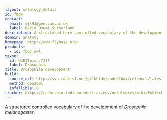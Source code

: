 ```yaml
---
layout: ontology_detail
id: fbdv
contact: 
  email: djs93@gen.cam.ac.uk
  label: David Osumi-Sutherland
description: A structured here controlled vocabulary of the development of Drosophila melanogaster here
domain: anatomy
homepage: http://www.flybase.org/
products: 
  - id: fbdv.owl
taxon: 
  id: NCBITaxon:7227
  label: Drosophila
title: Drosophila development
build:
  source_url: http://svn.code.sf.net/p/fbbtdv/code/fbdv/releases/latest/fbdv.obo
  method: obo2owl
  infallible: 0
tracker: https://cedar.bio.indiana.edu/trac/env/ontologies/wiki/PublicWikiStart
---
```


A structured controlled vocabulary of the development of <i>Drosophila melanogaster</i>.
